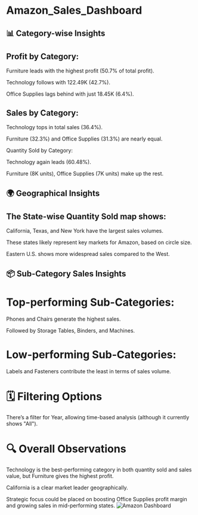 # Amazon_Sales_Dashboard
## 📊 Category-wise Insights
## Profit by Category:

Furniture leads with the highest profit (50.7% of total profit).

Technology follows with 122.49K (42.7%).

Office Supplies lags behind with just 18.45K (6.4%).

## Sales by Category:

Technology tops in total sales (36.4%).

Furniture (32.3%) and Office Supplies (31.3%) are nearly equal.

Quantity Sold by Category:

Technology again leads (60.48%).

Furniture (8K units), Office Supplies (7K units) make up the rest.

## 🌍 Geographical Insights
## The State-wise Quantity Sold map shows:

California, Texas, and New York have the largest sales volumes.

These states likely represent key markets for Amazon, based on circle size.

Eastern U.S. shows more widespread sales compared to the West.

## 📦 Sub-Category Sales Insights
# Top-performing Sub-Categories:

Phones and Chairs generate the highest sales.

Followed by Storage Tables, Binders, and Machines.

# Low-performing Sub-Categories:

Labels and Fasteners contribute the least in terms of sales volume.

# 🗓️ Filtering Options
There’s a filter for Year, allowing time-based analysis (although it currently shows "All").

# 🔍 Overall Observations
Technology is the best-performing category in both quantity sold and sales value, but Furniture gives the highest profit.

California is a clear market leader geographically.

Strategic focus could be placed on boosting Office Supplies profit margin and growing sales in mid-performing states.
![Amazon Dashboard](https://github.com/user-attachments/assets/80eac007-5653-4902-9b9b-ab5579896092)
